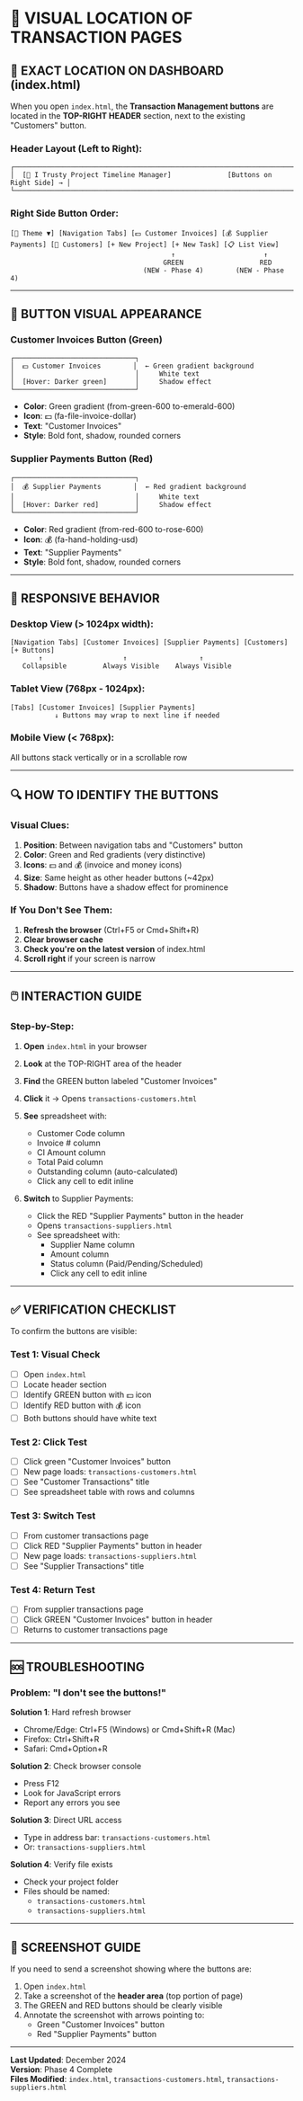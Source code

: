 # 🎯 VISUAL LOCATION OF TRANSACTION PAGES

## 📍 EXACT LOCATION ON DASHBOARD (index.html)

When you open `index.html`, the **Transaction Management buttons** are located in the **TOP-RIGHT HEADER** section, next to the existing "Customers" button.

### **Header Layout (Left to Right):**

```
┌─────────────────────────────────────────────────────────────────────────────────┐
│  [📅 I Trusty Project Timeline Manager]              [Buttons on Right Side] → │
└─────────────────────────────────────────────────────────────────────────────────┘
```

### **Right Side Button Order:**

```
[🎨 Theme ▼] [Navigation Tabs] [💵 Customer Invoices] [💰 Supplier Payments] [👥 Customers] [+ New Project] [+ New Task] [📋 List View]
                                        ↑                      ↑
                                      GREEN                   RED
                                 (NEW - Phase 4)        (NEW - Phase 4)
```

---

## 🎨 BUTTON VISUAL APPEARANCE

### **Customer Invoices Button** (Green)
```
┌──────────────────────────────┐
│  💵 Customer Invoices        │  ← Green gradient background
│                              │     White text
│  [Hover: Darker green]       │     Shadow effect
└──────────────────────────────┘
```
- **Color**: Green gradient (from-green-600 to-emerald-600)
- **Icon**: 💵 (fa-file-invoice-dollar)
- **Text**: "Customer Invoices"
- **Style**: Bold font, shadow, rounded corners

### **Supplier Payments Button** (Red)
```
┌──────────────────────────────┐
│  💰 Supplier Payments        │  ← Red gradient background
│                              │     White text
│  [Hover: Darker red]         │     Shadow effect
└──────────────────────────────┘
```
- **Color**: Red gradient (from-red-600 to-rose-600)
- **Icon**: 💰 (fa-hand-holding-usd)
- **Text**: "Supplier Payments"
- **Style**: Bold font, shadow, rounded corners

---

## 📱 RESPONSIVE BEHAVIOR

### **Desktop View** (> 1024px width):
```
[Navigation Tabs] [Customer Invoices] [Supplier Payments] [Customers] [+ Buttons]
       ↑                    ↑                  ↑
   Collapsible         Always Visible    Always Visible
```

### **Tablet View** (768px - 1024px):
```
[Tabs] [Customer Invoices] [Supplier Payments]
           ↓ Buttons may wrap to next line if needed
```

### **Mobile View** (< 768px):
All buttons stack vertically or in a scrollable row

---

## 🔍 HOW TO IDENTIFY THE BUTTONS

### **Visual Clues:**
1. **Position**: Between navigation tabs and "Customers" button
2. **Color**: Green and Red gradients (very distinctive)
3. **Icons**: 💵 and 💰 (invoice and money icons)
4. **Size**: Same height as other header buttons (~42px)
5. **Shadow**: Buttons have a shadow effect for prominence

### **If You Don't See Them:**
1. **Refresh the browser** (Ctrl+F5 or Cmd+Shift+R)
2. **Clear browser cache**
3. **Check you're on the latest version** of index.html
4. **Scroll right** if your screen is narrow

---

## 🖱️ INTERACTION GUIDE

### **Step-by-Step:**

1. **Open** `index.html` in your browser
2. **Look** at the TOP-RIGHT area of the header
3. **Find** the GREEN button labeled "Customer Invoices"
4. **Click** it → Opens `transactions-customers.html`
5. **See** spreadsheet with:
   - Customer Code column
   - Invoice # column
   - CI Amount column
   - Total Paid column
   - Outstanding column (auto-calculated)
   - Click any cell to edit inline

6. **Switch** to Supplier Payments:
   - Click the RED "Supplier Payments" button in the header
   - Opens `transactions-suppliers.html`
   - See spreadsheet with:
     - Supplier Name column
     - Amount column
     - Status column (Paid/Pending/Scheduled)
     - Click any cell to edit inline

---

## ✅ VERIFICATION CHECKLIST

To confirm the buttons are visible:

### **Test 1: Visual Check**
- [ ] Open `index.html`
- [ ] Locate header section
- [ ] Identify GREEN button with 💵 icon
- [ ] Identify RED button with 💰 icon
- [ ] Both buttons should have white text

### **Test 2: Click Test**
- [ ] Click green "Customer Invoices" button
- [ ] New page loads: `transactions-customers.html`
- [ ] See "Customer Transactions" title
- [ ] See spreadsheet table with rows and columns

### **Test 3: Switch Test**
- [ ] From customer transactions page
- [ ] Click RED "Supplier Payments" button in header
- [ ] New page loads: `transactions-suppliers.html`
- [ ] See "Supplier Transactions" title

### **Test 4: Return Test**
- [ ] From supplier transactions page
- [ ] Click GREEN "Customer Invoices" button in header
- [ ] Returns to customer transactions page

---

## 🆘 TROUBLESHOOTING

### **Problem**: "I don't see the buttons!"

**Solution 1**: Hard refresh browser
- Chrome/Edge: Ctrl+F5 (Windows) or Cmd+Shift+R (Mac)
- Firefox: Ctrl+Shift+R
- Safari: Cmd+Option+R

**Solution 2**: Check browser console
- Press F12
- Look for JavaScript errors
- Report any errors you see

**Solution 3**: Direct URL access
- Type in address bar: `transactions-customers.html`
- Or: `transactions-suppliers.html`

**Solution 4**: Verify file exists
- Check your project folder
- Files should be named:
  - `transactions-customers.html`
  - `transactions-suppliers.html`

---

## 📸 SCREENSHOT GUIDE

If you need to send a screenshot showing where the buttons are:

1. Open `index.html`
2. Take a screenshot of the **header area** (top portion of page)
3. The GREEN and RED buttons should be clearly visible
4. Annotate the screenshot with arrows pointing to:
   - Green "Customer Invoices" button
   - Red "Supplier Payments" button

---

**Last Updated**: December 2024  
**Version**: Phase 4 Complete  
**Files Modified**: `index.html`, `transactions-customers.html`, `transactions-suppliers.html`
